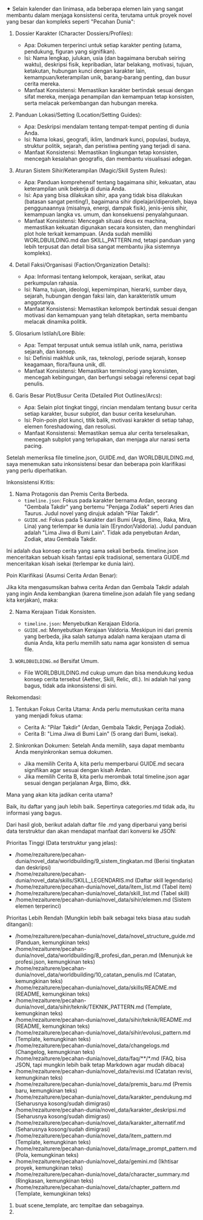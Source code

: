 ✦ Selain kalender dan linimasa, ada beberapa elemen lain yang sangat membantu dalam menjaga konsistensi cerita, terutama untuk
  proyek novel yang besar dan kompleks seperti "Pecahan Dunia":

   1. Dossier Karakter (Character Dossiers/Profiles):
       * Apa: Dokumen terperinci untuk setiap karakter penting (utama, pendukung, figuran yang signifikan).
       * Isi: Nama lengkap, julukan, usia (dan bagaimana berubah seiring waktu), deskripsi fisik, kepribadian, latar belakang,
         motivasi, tujuan, ketakutan, hubungan kunci dengan karakter lain, kemampuan/keterampilan unik, barang-barang penting,
         dan busur cerita mereka.
       * Manfaat Konsistensi: Memastikan karakter bertindak sesuai dengan sifat mereka, menjaga penampilan dan kemampuan tetap
         konsisten, serta melacak perkembangan dan hubungan mereka.

   2. Panduan Lokasi/Setting (Location/Setting Guides):
       * Apa: Deskripsi mendalam tentang tempat-tempat penting di dunia Anda.
       * Isi: Nama lokasi, geografi, iklim, landmark kunci, populasi, budaya, struktur politik, sejarah, dan peristiwa penting
         yang terjadi di sana.
       * Manfaat Konsistensi: Memastikan lingkungan tetap konsisten, mencegah kesalahan geografis, dan membantu visualisasi
         adegan.

   3. Aturan Sistem Sihir/Keterampilan (Magic/Skill System Rules):
       * Apa: Panduan komprehensif tentang bagaimana sihir, kekuatan, atau keterampilan unik bekerja di dunia Anda.
       * Isi: Apa yang bisa dilakukan sihir, apa yang tidak bisa dilakukan (batasan sangat penting!), bagaimana sihir
         dipelajari/diperoleh, biaya penggunaannya (misalnya, energi, dampak fisik), jenis-jenis sihir, kemampuan langka vs.
         umum, dan konsekuensi penyalahgunaan.
       * Manfaat Konsistensi: Mencegah situasi deus ex machina, memastikan kekuatan digunakan secara konsisten, dan
         menghindari plot hole terkait kemampuan. (Anda sudah memiliki WORLDBUILDING.md dan SKILL_PATTERN.md, tetapi panduan
         yang lebih terpusat dan detail bisa sangat membantu jika sistemnya kompleks).

   4. Detail Faksi/Organisasi (Faction/Organization Details):
       * Apa: Informasi tentang kelompok, kerajaan, serikat, atau perkumpulan rahasia.
       * Isi: Nama, tujuan, ideologi, kepemimpinan, hierarki, sumber daya, sejarah, hubungan dengan faksi lain, dan
         karakteristik umum anggotanya.
       * Manfaat Konsistensi: Memastikan kelompok bertindak sesuai dengan motivasi dan kemampuan yang telah ditetapkan, serta
         membantu melacak dinamika politik.

   5. Glosarium Istilah/Lore Bible:
       * Apa: Tempat terpusat untuk semua istilah unik, nama, peristiwa sejarah, dan konsep.
       * Isi: Definisi makhluk unik, ras, teknologi, periode sejarah, konsep keagamaan, flora/fauna unik, dll.
       * Manfaat Konsistensi: Memastikan terminologi yang konsisten, mencegah kebingungan, dan berfungsi sebagai referensi
         cepat bagi penulis.

   6. Garis Besar Plot/Busur Cerita (Detailed Plot Outlines/Arcs):
       * Apa: Selain plot tingkat tinggi, rincian mendalam tentang busur cerita setiap karakter, busur subplot, dan busur
         cerita keseluruhan.
       * Isi: Poin-poin plot kunci, titik balik, motivasi karakter di setiap tahap, elemen foreshadowing, dan resolusi.
       * Manfaat Konsistensi: Memastikan semua alur cerita terselesaikan, mencegah subplot yang terlupakan, dan menjaga alur
         narasi serta pacing.


Setelah memeriksa file timeline.json, GUIDE.md, dan WORLDBUILDING.md, saya menemukan satu inkonsistensi besar dan beberapa poin klarifikasi yang perlu diperhatikan.

  Inkonsistensi Kritis:

   1. Nama Protagonis dan Premis Cerita Berbeda.
       * `timeline.json`: Fokus pada karakter bernama Ardan, seorang "Gembala Takdir" yang bertemu "Penjaga Zodiak" seperti Aries dan Taurus. Judul novel yang dirujuk adalah "Pilar Takdir".
       * `GUIDE.md`: Fokus pada 5 karakter dari Bumi (Arga, Bimo, Raka, Mira, Lina) yang terlempar ke dunia lain (Eryndor/Valdoria). Judul panduan adalah "Lima Jiwa di Bumi Lain". Tidak ada
         penyebutan Ardan, Zodiak, atau Gembala Takdir.

  Ini adalah dua konsep cerita yang sama sekali berbeda. timeline.json menceritakan sebuah kisah fantasi epik tradisional, sementara GUIDE.md menceritakan kisah isekai (terlempar ke dunia lain).

  Poin Klarifikasi (Asumsi Cerita Ardan Benar):

  Jika kita mengasumsikan bahwa cerita Ardan dan Gembala Takdir adalah yang ingin Anda kembangkan (karena timeline.json adalah file yang sedang kita kerjakan), maka:

   2. Nama Kerajaan Tidak Konsisten.
       * `timeline.json`: Menyebutkan Kerajaan Eldoria.
       * `GUIDE.md`: Menyebutkan Kerajaan Valdoria.
      Meskipun ini dari premis yang berbeda, jika salah satunya adalah nama kerajaan utama di dunia Anda, kita perlu memilih satu nama agar konsisten di semua file.

   3. `WORLDBUILDING.md` Bersifat Umum.
       * File WORLDBUILDING.md cukup umum dan bisa mendukung kedua konsep cerita tersebut (Aether, Skill, Relic, dll.). Ini adalah hal yang bagus, tidak ada inkonsistensi di sini.

  Rekomendasi:

   1. Tentukan Fokus Cerita Utama: Anda perlu memutuskan cerita mana yang menjadi fokus utama:
       * Cerita A: "Pilar Takdir" (Ardan, Gembala Takdir, Penjaga Zodiak).
       * Cerita B: "Lima Jiwa di Bumi Lain" (5 orang dari Bumi, isekai).

   2. Sinkronkan Dokumen: Setelah Anda memilih, saya dapat membantu Anda menyinkronkan semua dokumen.
       * Jika memilih Cerita A, kita perlu memperbarui GUIDE.md secara signifikan agar sesuai dengan kisah Ardan.
       * Jika memilih Cerita B, kita perlu merombak total timeline.json agar sesuai dengan perjalanan Arga, Bimo, dkk.

  Mana yang akan kita jadikan cerita utama?




Baik, itu daftar yang jauh lebih baik. Sepertinya categories.md tidak ada, itu informasi yang bagus.

  Dari hasil glob, berikut adalah daftar file .md yang diperbarui yang berisi data terstruktur dan akan
  mendapat manfaat dari konversi ke JSON:

  Prioritas Tinggi (Data terstruktur yang jelas):
   * /home/rezaiturere/pecahan-dunia/novel_data/worldbuilding/9_sistem_tingkatan.md (Berisi tingkatan dan
     deskripsi)
   * /home/rezaiturere/pecahan-dunia/novel_data/skills/SKILL_LEGENDARIS.md (Daftar skill legendaris)
   * /home/rezaiturere/pecahan-dunia/novel_data/item_list.md (Tabel item)
   * /home/rezaiturere/pecahan-dunia/novel_data/skill_list.md (Tabel skill)
   * /home/rezaiturere/pecahan-dunia/novel_data/sihir/elemen.md (Sistem elemen terperinci)

  Prioritas Lebih Rendah (Mungkin lebih baik sebagai teks biasa atau sudah ditangani):
   * /home/rezaiturere/pecahan-dunia/novel_data/novel_structure_guide.md (Panduan, kemungkinan teks)
   * /home/rezaiturere/pecahan-dunia/novel_data/worldbuilding/8_profesi_dan_peran.md (Menunjuk ke
     profesi.json, kemungkinan teks)
   * /home/rezaiturere/pecahan-dunia/novel_data/worldbuilding/10_catatan_penulis.md (Catatan, kemungkinan
     teks)
   * /home/rezaiturere/pecahan-dunia/novel_data/skills/README.md (README, kemungkinan teks)
   * /home/rezaiturere/pecahan-dunia/novel_data/sihir/teknik/TEKNIK_PATTERN.md (Template, kemungkinan teks)
   * /home/rezaiturere/pecahan-dunia/novel_data/sihir/teknik/README.md (README, kemungkinan teks)
   * /home/rezaiturere/pecahan-dunia/novel_data/sihir/evolusi_pattern.md (Template, kemungkinan teks)
   * /home/rezaiturere/pecahan-dunia/novel_data/changelogs.md (Changelog, kemungkinan teks)
   * /home/rezaiturere/pecahan-dunia/novel_data/faq/**/*.md (FAQ, bisa JSON, tapi mungkin lebih baik tetap
     Markdown agar mudah dibaca)
   * /home/rezaiturere/pecahan-dunia/novel_data/revisi.md (Catatan revisi, kemungkinan teks)
   * /home/rezaiturere/pecahan-dunia/novel_data/premis_baru.md (Premis baru, kemungkinan teks)
   * /home/rezaiturere/pecahan-dunia/novel_data/karakter_pendukung.md (Seharusnya kosong/sudah dimigrasi)
   * /home/rezaiturere/pecahan-dunia/novel_data/karakter_deskripsi.md (Seharusnya kosong/sudah dimigrasi)
   * /home/rezaiturere/pecahan-dunia/novel_data/karakter_alternatif.md (Seharusnya kosong/sudah dimigrasi)
   * /home/rezaiturere/pecahan-dunia/novel_data/item_pattern.md (Template, kemungkinan teks)
   * /home/rezaiturere/pecahan-dunia/novel_data/image_prompt_pattern.md (Pola, kemungkinan teks)
   * /home/rezaiturere/pecahan-dunia/novel_data/gemini.md (Ikhtisar proyek, kemungkinan teks)
   * /home/rezaiturere/pecahan-dunia/novel_data/character_summary.md (Ringkasan, kemungkinan teks)
   * /home/rezaiturere/pecahan-dunia/novel_data/chapter_pattern.md (Template, kemungkinan teks)

  
1. buat scene_template, arc templtae dan sebagainya.
2.